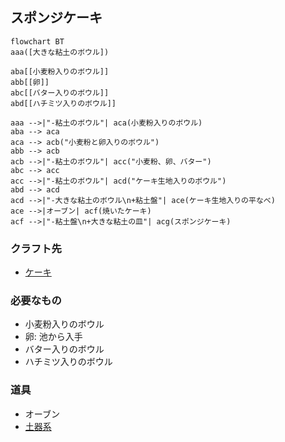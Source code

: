 ## スポンジケーキ
```mermaid
flowchart BT
aaa([大きな粘土のボウル])

aba[[小麦粉入りのボウル]]
abb[[卵]]
abc[[バター入りのボウル]]
abd[[ハチミツ入りのボウル]]

aaa -->|"-粘土のボウル"| aca(小麦粉入りのボウル)
aba --> aca
aca --> acb("小麦粉と卵入りのボウル")
abb --> acb
acb -->|"-粘土のボウル"| acc("小麦粉、卵、バター")
abc --> acc
acc -->|"-粘土のボウル"| acd("ケーキ生地入りのボウル")
abd --> acd
acd -->|"-大きな粘土のボウル\n+粘土盤"| ace(ケーキ生地入りの平なべ)
ace -->|オーブン| acf(焼いたケーキ)
acf -->|"-粘土盤\n+大きな粘土の皿"| acg(スポンジケーキ)
```
### クラフト先
* [ケーキ](https://github.com/aya-0p/yah-craft-recipe/blob/main/Cake.md)
### 必要なもの
* 小麦粉入りのボウル
* 卵: 池から入手
* バター入りのボウル
* ハチミツ入りのボウル
### 道具
* オーブン
* [土器系](https://github.com/aya-0p/yah-craft-recipe/blob/main/Cray.md)
